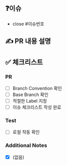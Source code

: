 ## ❓이슈

- close #이슈번호

## :writing_hand: PR 내용 설명

## :white_check_mark: 체크리스트

### PR

- [ ] Branch Convention 확인
- [ ] Base Branch 확인
- [ ] 적절한 Label 지정
- [ ] 이슈 체크리스트 작성 완료

### Test

- [ ] 로컬 작동 확인

### Additional Notes

- [x] (없음)
